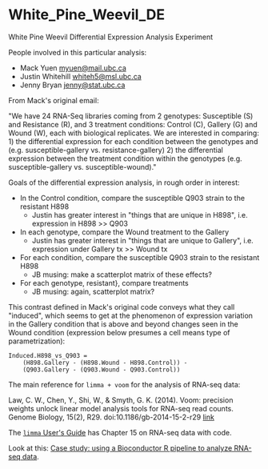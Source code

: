 White_Pine_Weevil_DE
====================

White Pine Weevil Differential Expression Analysis Experiment

People involved in this particular analysis:

  * Mack Yuen <myuen@mail.ubc.ca>
  * Justin Whitehill <whiteh5@msl.ubc.ca>
  * Jenny Bryan <jenny@stat.ubc.ca>

From Mack's original email:

"We have 24 RNA-Seq libraries coming from 2 genotypes: Susceptible (S) and Resistance (R), and 3 treatment conditions: Control (C), Gallery (G) and Wound (W), each with biological replicates.  We are interested in comparing: 1) the differential expression for each condition between the genotypes and (e.g. susceptible-gallery vs. resistance-gallery) 2) the differential expression between the treatment condition within the genotypes (e.g. susceptible-gallery vs. susceptible-wound)."

Goals of the differential expression analysis, in rough order in interest:

  * In the Control condition, compare the susceptible Q903 strain to the resistant H898
    - Justin has greater interest in "things that are unique in H898", i.e. expression in H898 >> Q903
  * In each genotype, compare the Wound treatment to the Gallery
    - Justin has greater interest in "things that are unique to Gallery", i.e. expression under Gallery tx >> Wound tx
  * For each condition, compare the susceptible Q903 strain to the resistant H898
    - JB musing: make a scatterplot matrix of these effects?
  * For each genotype, resistant}, compare treatments
    - JB musing: again, scatterplot matrix?

This contrast defined in Mack's original code conveys what they call "induced", which seems to get at the phenomenon of expression variation in the Gallery condition that is above and beyond changes seen in the Wound condition (expression below presumes a cell means type of parametrization):

```
Induced.H898_vs_Q903 = 
    (H898.Gallery - (H898.Wound - H898.Control)) - 
    (Q903.Gallery - (Q903.Wound - Q903.Control))
```

The main reference for `limma + voom` for the analysis of RNA-seq data:

Law, C. W., Chen, Y., Shi, W., & Smyth, G. K. (2014). Voom: precision weights unlock linear model analysis tools for RNA-seq read counts. Genome Biology, 15(2), R29. doi:10.1186/gb-2014-15-2-r29 [link](http://genomebiology.com/2014/15/2/R29)

The [`limma` User's Guide](http://www.bioconductor.org/packages/release/bioc/vignettes/limma/inst/doc/usersguide.pdf) has Chapter 15 on RNA-seq data with code.

Look at this: [Case study: using a Bioconductor R pipeline to analyze RNA-seq data](http://bioinf.wehi.edu.au/RNAseqCaseStudy/).
